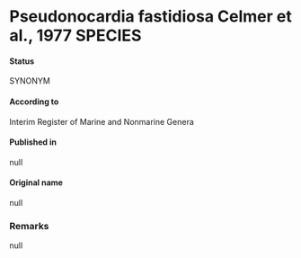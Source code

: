 # Pseudonocardia fastidiosa Celmer et al., 1977 SPECIES

#### Status
SYNONYM

#### According to
Interim Register of Marine and Nonmarine Genera

#### Published in
null

#### Original name
null

### Remarks
null